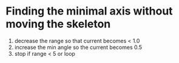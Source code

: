 # Finding the minimal axis without moving the skeleton

1. decrease the range so that current becomes  < 1.0
1. increase the min angle so the current becomes 0.5
1. stop if range < 5 or loop